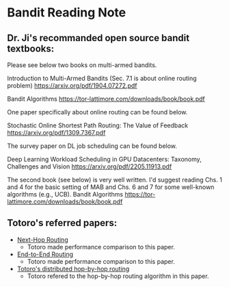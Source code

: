# Bandit Reading Note

## Dr. Ji's recommanded open source bandit textbooks:

Please see below two books on multi-armed bandits.

Introduction to Multi-Armed Bandits (Sec. 7.1 is about online routing problem)
https://arxiv.org/pdf/1904.07272.pdf

Bandit Algorithms
https://tor-lattimore.com/downloads/book/book.pdf

One paper specifically about online routing can be found below.

Stochastic Online Shortest Path Routing: The Value of Feedback
https://arxiv.org/pdf/1309.7367.pdf

The survey paper on DL job scheduling can be found below.

Deep Learning Workload Scheduling in GPU Datacenters: Taxonomy, Challenges and Vision
https://arxiv.org/pdf/2205.11913.pdf

The second book (see below) is very well written. I'd suggest reading Chs. 1 and 4 for the basic setting of MAB and Chs. 6 and 7 for some well-known algorithms (e.g., UCB).
Bandit Algorithms
https://tor-lattimore.com/downloads/book/book.pdf

## Totoro's referred papers:
* [Next-Hop Routing](https://www.dropbox.com/scl/fi/hmbvhy54w1sxlvmywimhi/Adaptive_Opportunistic_Routing_for_Wireless_Ad_Hoc_Networks.pdf?rlkey=43yt7yqfa0wbizialpp3kshye&dl=0)
    * Totoro made performance comparison to this paper.
* [End-to-End Routing](https://arxiv.org/pdf/1011.4748.pdf)
    * Totoro made performance comparison to this paper.
* [Totoro's distributed hop-by-hop routing](https://hal.science/hal-01575796v1/file/combes_stochastic_online_shortest.pdf) 
    * Totoro refered to the hop-by-hop routing algorithm in this paper.
